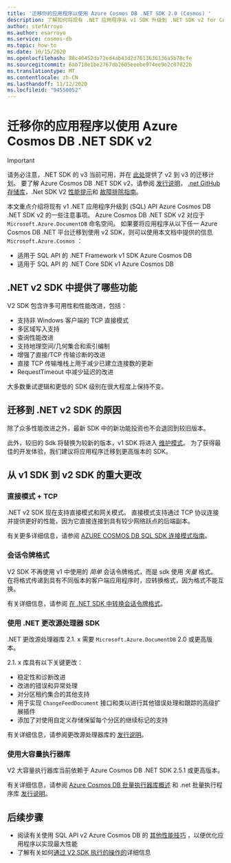 ```yaml
---
title: '迁移你的应用程序以使用 Azure Cosmos DB .NET SDK 2.0 (Cosmos) '
description: 了解如何将现有 .NET 应用程序从 v1 SDK 升级到 .NET SDK v2 for Core (SQL) API。
author: stefArroyo
ms.author: esarroyo
ms.service: cosmos-db
ms.topic: how-to
ms.date: 10/15/2020
ms.openlocfilehash: 88c40452da72ed4ab43d2d7613636136a5b78cfe
ms.sourcegitcommit: 6ab718e1be2767db2605eeebe974ee9e2c07022b
ms.translationtype: MT
ms.contentlocale: zh-CN
ms.lasthandoff: 11/12/2020
ms.locfileid: "94550052"
---
```

# <a name="migrate-your-application-to-use-the-azure-cosmos-db-net-sdk-v2"></a>迁移你的应用程序以使用 Azure Cosmos DB .NET SDK v2

> [!IMPORTANT]
> 请务必注意，.NET SDK 的 v3 当前可用，并在 [此处](migrate-dotnet-v3.md)提供了 v2 到 v3 的迁移计划。 要了解 Azure Cosmos DB .NET SDK v2，请参阅 [发行说明](sql-api-sdk-dotnet.md)， [.net GitHub 存储库](https://github.com/Azure/azure-cosmos-dotnet-v2)，.Net SDK V2 [性能提示](performance-tips.md)和 [故障排除指南](troubleshoot-dot-net-sdk.md)。
>

本文重点介绍将现有 v1 .NET 应用程序升级到 (SQL) API Azure Cosmos DB .NET SDK v2 的一些注意事项。 Azure Cosmos DB .NET SDK v2 对应于 `Microsoft.Azure.DocumentDB` 命名空间。 如果要将应用程序从以下任一 Azure Cosmos DB .NET 平台迁移到使用 v2 SDK，则可以使用本文档中提供的信息 `Microsoft.Azure.Cosmos` ：

* 适用于 SQL API 的 .NET Framework v1 SDK Azure Cosmos DB
* 适用于 SQL API 的 .NET Core SDK v1 Azure Cosmos DB

## <a name="whats-available-in-the-net-v2-sdk"></a>.NET v2 SDK 中提供了哪些功能

V2 SDK 包含许多可用性和性能改进，包括：

* 支持非 Windows 客户端的 TCP 直接模式
* 多区域写入支持
* 查询性能改进
* 支持地理空间/几何集合和索引编制
* 增强了直接/TCP 传输诊断的改进
* 直接 TCP 传输堆栈上用于减少已建立连接数的更新
* RequestTimeout 中减少延迟的改进

大多数重试逻辑和更低的 SDK 级别在很大程度上保持不变。

## <a name="why-migrate-to-the-net-v2-sdk"></a>迁移到 .NET v2 SDK 的原因

除了众多性能改进之外，最新 SDK 中的新功能投资也不会退回到较旧版本。

此外，较旧的 Sdk 将替换为较新的版本，v1 SDK 将进入 [维护模式](sql-api-sdk-dotnet.md)。 为了获得最佳的开发体验，我们建议将应用程序迁移到更高版本的 SDK。

## <a name="major-changes-from-v1-sdk-to-v2-sdk"></a>从 v1 SDK 到 v2 SDK 的重大更改

### <a name="direct-mode--tcp"></a>直接模式 + TCP

.NET v2 SDK 现在支持直接模式和网关模式。 直接模式支持通过 TCP 协议连接并提供更好的性能，因为它直接连接到具有较少网络跃点的后端副本。

有关更多详细信息，请参阅 [AZURE COSMOS DB SQL SDK 连接模式指南](sql-sdk-connection-modes.md)。

### <a name="session-token-formatting"></a>会话令牌格式

V2 SDK 不再使用 v1 中使用的 *简单* 会话令牌格式，而是 sdk 使用 *矢量* 格式。 在将格式传递到具有不同版本的客户端应用程序时，应转换格式，因为格式不能互换。

有关详细信息，请参阅 [在 .NET SDK 中转换会话令牌格式](how-to-convert-session-token.md)。

### <a name="using-the-net-change-feed-processor-sdk"></a>使用 .NET 更改源处理器 SDK

.NET 更改源处理器库 2.1. x 需要 `Microsoft.Azure.DocumentDB` 2.0 或更高版本。

2.1. x 库具有以下关键更改：

* 稳定性和诊断改进
* 改进的错误和异常处理
* 对分区租约集合的其他支持
* 用于实现 `ChangeFeedDocument` 接口和类以进行其他错误处理和跟踪的高级扩展插件
* 添加了对使用自定义存储保留每个分区的继续标记的支持

有关详细信息，请参阅更改源处理器库的 [发行说明](sql-api-sdk-dotnet-changefeed.md)。

### <a name="using-the-bulk-executor-library"></a>使用大容量执行器库

V2 大容量执行器库当前依赖于 Azure Cosmos DB .NET SDK 2.5.1 或更高版本。

有关详细信息，请参阅 [Azure Cosmos DB 批量执行器库概述](bulk-executor-overview.md) 和 .net 批量执行程序库 [发行说明](sql-api-sdk-bulk-executor-dot-net.md)。

## <a name="next-steps"></a>后续步骤

* 阅读有关使用 SQL API v2 Azure Cosmos DB 的 [其他性能技巧](sql-api-get-started.md) ，以便优化应用程序以实现最大性能
* 了解有关如何[通过 V2 SDK 执行的操作的](sql-api-dotnet-samples.md)详细信息